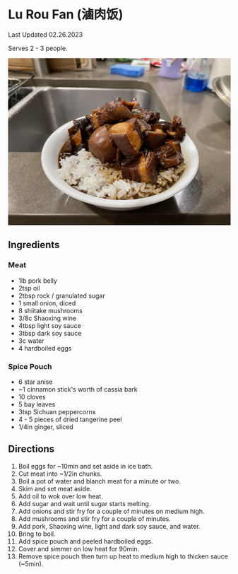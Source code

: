 # Lu Rou Fan (滷肉饭)

Last Updated 02.26.2023

Serves 2 - 3 people.

![lu_rou_fan](/assets/lu_rou_fan.jpg)

## Ingredients

### Meat

* 1lb pork belly
* 2tsp oil
* 2tbsp rock / granulated sugar
* 1 small onion, diced
* 8 shiitake mushrooms
* 3/8c Shaoxing wine
* 4tbsp light soy sauce
* 3tbsp dark soy sauce
* 3c water
* 4 hardboiled eggs

### Spice Pouch

* 6 star anise
* ~1 cinnamon stick's worth of cassia bark
* 10 cloves
* 5 bay leaves
* 3tsp Sichuan peppercorns
* 4 - 5 pieces of dried tangerine peel
* 1/4in ginger, sliced

## Directions

1. Boil eggs for ~10min and set aside in ice bath.
1. Cut meat into ~1/2in chunks.
1. Boil a pot of water and blanch meat for a minute or two.
1. Skim and set meat aside.
1. Add oil to wok over low heat.
1. Add sugar and wait until sugar starts melting.
1. Add onions and stir fry for a couple of minutes on medium high.
1. Add mushrooms and stir fry for a couple of minutes.
1. Add pork, Shaoxing wine, light and dark soy sauce, and water.
1. Bring to boil.
1. Add spice pouch and peeled hardboiled eggs.
1. Cover and simmer on low heat for 90min.
1. Remove spice pouch then turn up heat to medium high to thicken sauce (~5min).
